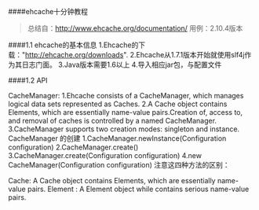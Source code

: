 ####ehcache十分钟教程
> 总结自：http://www.ehcache.org/documentation/
> 用例：2.10.4版本

####1.1 ehcache的基本信息
1.Ehcache的下载："http://ehcache.org/downloads".
2.Ehcache从1.7.1版本开始就使用slf4j作为其日志门面。
3.Java版本需要1.6以上
4.导入相应jar包，与配置文件

####1.2 API

CacheManager:
	1.Ehcache consists of a CacheManager, which manages logical data sets represented as Caches.
	2.A Cache object contains Elements, which are essentially name-value pairs.Creation of, access to, and removal of
		caches is controlled by a named CacheManager.
	3.CacheManager supports two creation modes: singleton and instance. 
	CacheManager 的创建
		1.CacheManager.newInstance(Configuration configuration) 
		2.CacheManager.create()
		3.CacheManager.create(Configuration configuration) 
		4.new CacheManager(Configuration configuration) 
	注意这四种方法的区别：
		
	
Cache: A Cache object contains Elements, which are essentially name-value pairs.
Element : A Element object while contains serious name-value pairs.





